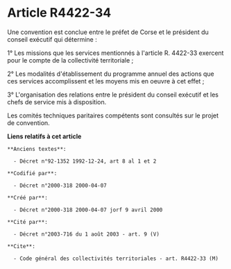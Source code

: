 # Article R4422-34

Une convention est conclue entre le préfet de Corse et le président du conseil exécutif qui détermine :

1° Les missions que les services mentionnés à l'article R. 4422-33 exercent pour le compte de la collectivité territoriale ;

2° Les modalités d'établissement du programme annuel des actions que ces services accomplissent et les moyens mis en oeuvre à
cet effet ;

3° L'organisation des relations entre le président du conseil exécutif et les chefs de service mis à disposition.

Les comités techniques paritaires compétents sont consultés sur le projet de convention.

**Liens relatifs à cet article**

	**Anciens textes**:

	  - Décret n°92-1352 1992-12-24, art 8 al 1 et 2

	**Codifié par**:

	  - Décret n°2000-318 2000-04-07

	**Créé par**:

	  - Décret n°2000-318 2000-04-07 jorf 9 avril 2000

	**Cité par**:

	  - Décret n°2003-716 du 1 août 2003 - art. 9 (V)

	**Cite**:

	  - Code général des collectivités territoriales - art. R4422-33 (M)

